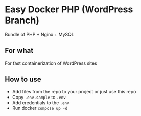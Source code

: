 # Easy Docker PHP (WordPress Branch)

Bundle of PHP + Nginx + MySQL

## For what

For fast containerization of WordPress sites

## How to use
 - Add files from the repo to your project or just use this repo
 - Copy `.env.sample` to `.env`
 - Add credentials to the `.env`
 - Run docker `compose up -d`
